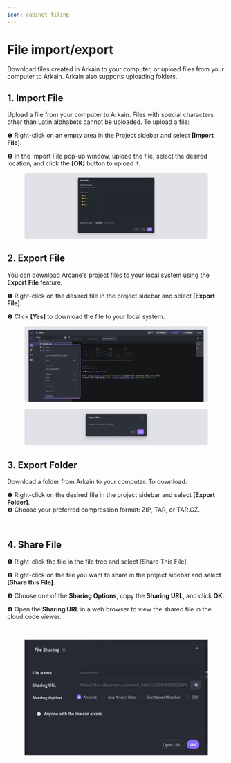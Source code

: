 ```yaml
---
icon: cabinet-filing
---
```


# File import/export

Download files created in Arkain to your computer, or upload files from your computer to Arkain. Arkain also supports uploading folders.

## **1. Import File**

Upload a file from your computer to Arkain. Files with special characters other than Latin alphabets cannot be uploaded. To upload a file:

❶ Right-click on an empty area in the Project sidebar and select **\[Import File]**.

❷ In the Import File pop-up window, upload the file, select the desired location, and click the **\[OK]** button to upload it.

<figure><img src="../../../.gitbook/assets/Import_01.png" alt=""><figcaption></figcaption></figure>

## **2. Export File** <a href="#export-file" id="export-file"></a>

You can download Arcane's project files to your local system using the **Export File** feature.

❶ Right-click on the desired file in the project sidebar and select **\[Export File]**.

❷ Click **\[Yes]** to download the file to your local system.



<figure><img src="../../../.gitbook/assets/Import_02.png" alt=""><figcaption></figcaption></figure>

<figure><img src="../../../.gitbook/assets/Import_03.png" alt=""><figcaption></figcaption></figure>

## **3. Export Folder** <a href="#export-folder" id="export-folder"></a>

Download a folder from Arkain to your computer. To download:

❶ Right-click on the desired file in the project sidebar and select **\[Export Folder]**.\
❷ Choose your preferred compression format: ZIP, TAR, or TAR.GZ.

<figure><img src="../../../.gitbook/assets/스크린샷 2025-02-26 오후 8.43.53.png" alt=""><figcaption></figcaption></figure>



## **4. Share File** <a href="#share-file" id="share-file"></a>

❶ Right-click the file in the file tree and select \[Share This File].

❷ Right-click on the file you want to share in the project sidebar and select **\[Share this File]**.

❸ Choose one of the **Sharing Options**, copy the **Sharing URL**, and click **OK**.

❹ Open the **Sharing URL** in a web browser to view the shared file in the cloud code viewer.

<div><figure><img src="../../../.gitbook/assets/스크린샷 2025-02-26 오후 8.51.24 (1).png" alt=""><figcaption></figcaption></figure> <figure><img src="../../../.gitbook/assets/share_1 (2).png" alt=""><figcaption></figcaption></figure></div>
